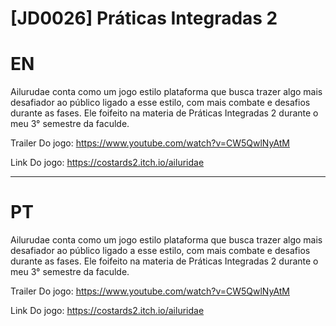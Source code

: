 # [JD0026] Práticas Integradas 2

# EN

Ailurudae conta como um jogo estilo plataforma que busca trazer algo mais desafiador ao público ligado a esse estilo, com mais combate e desafios durante as fases. Ele foifeito na materia de Práticas Integradas 2 durante o meu 3° semestre da faculde.

Trailer Do jogo: https://www.youtube.com/watch?v=CW5QwlNyAtM

Link Do jogo: https://costards2.itch.io/ailuridae

---

# PT

Ailurudae conta como um jogo estilo plataforma que busca trazer algo mais desafiador ao público ligado a esse estilo, com mais combate e desafios durante as fases. Ele foifeito na materia de Práticas Integradas 2 durante o meu 3° semestre da faculde.

Trailer Do jogo: https://www.youtube.com/watch?v=CW5QwlNyAtM

Link Do jogo: https://costards2.itch.io/ailuridae


